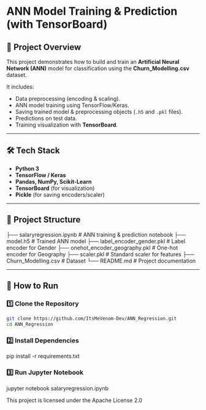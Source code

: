 # ANN Model Training & Prediction (with TensorBoard)

## 📌 Project Overview  
This project demonstrates how to build and train an **Artificial Neural Network (ANN)** model for classification using the **Churn_Modelling.csv** dataset.  

It includes:  
- Data preprocessing (encoding & scaling).  
- ANN model training using TensorFlow/Keras.  
- Saving trained model & preprocessing objects (`.h5` and `.pkl` files).  
- Predictions on test data.  
- Training visualization with **TensorBoard**.  

---

## 🛠️ Tech Stack  
- **Python 3**  
- **TensorFlow / Keras**  
- **Pandas, NumPy, Scikit-Learn**  
- **TensorBoard** (for visualization)  
- **Pickle** (for saving encoders/scaler)  

---

## 📂 Project Structure  
├── salaryregression.ipynb # ANN training & prediction notebook
├── model.h5 # Trained ANN model
├── label_encoder_gender.pkl # Label encoder for Gender
├── onehot_encoder_geography.pkl # One-hot encoder for Geography
├── scaler.pkl # Standard scaler for features
├── Churn_Modelling.csv # Dataset
└── README.md # Project documentation




---

## 🚀 How to Run  

### 1️⃣ Clone the Repository  
```bash
git clone https://github.com/ItsMeVenom-Dev/ANN_Regression.git
cd ANN_Regression
```

### 2️⃣ Install Dependencies
pip install -r requirements.txt


### 3️⃣ Run Jupyter Notebook
jupyter notebook salaryregression.ipynb


This project is licensed under the Apache License 2.0
